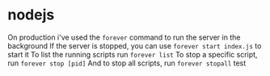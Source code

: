 # nodejs
On production i've used the `forever` command to run the server in the background
If the server is stopped, you can use `forever start index.js` to start it
To list the running scripts run `forever list`
To stop a specific script, run `forever stop [pid]`
And to stop all scripts, run `forever stopall`
test